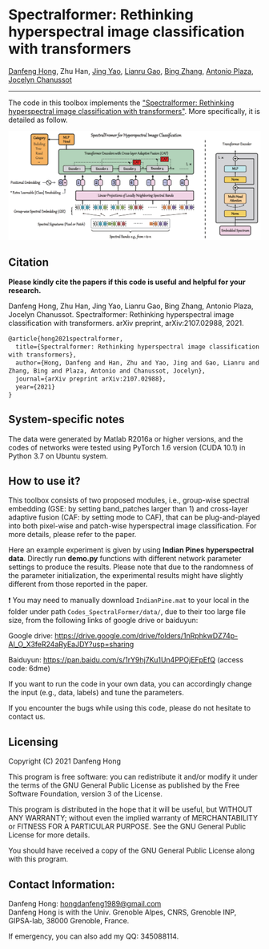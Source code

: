 # Spectralformer: Rethinking hyperspectral image classification with transformers

[Danfeng Hong](https://sites.google.com/view/danfeng-hong), Zhu Han, [Jing Yao](https://scholar.google.com/citations?user=1SHd5ygAAAAJ&hl=en), [Lianru Gao](https://scholar.google.com/citations?hl=en&user=f6OnhtcAAAAJ), [Bing Zhang](http://english.radi.cas.cn/Education/PhDS/201401/t20140109_115415.html), [Antonio Plaza](https://scholar.google.com/citations?user=F1UAj8oAAAAJ&hl=en), [Jocelyn Chanussot](http://jocelyn-chanussot.net/)

___________

The code in this toolbox implements the ["Spectralformer: Rethinking hyperspectral image classification with transformers"](https://arxiv.org/pdf/2107.02988.pdf). More specifically, it is detailed as follow.

![alt text](./SpectralFormer.png)

Citation
---------------------

**Please kindly cite the papers if this code is useful and helpful for your research.**

Danfeng Hong, Zhu Han, Jing Yao, Lianru Gao, Bing Zhang, Antonio Plaza, Jocelyn Chanussot. Spectralformer: Rethinking hyperspectral image classification with transformers. arXiv preprint, arXiv:2107.02988, 2021.

    @article{hong2021spectralformer,
      title={Spectralformer: Rethinking hyperspectral image classification with transformers},
      author={Hong, Danfeng and Han, Zhu and Yao, Jing and Gao, Lianru and Zhang, Bing and Plaza, Antonio and Chanussot, Jocelyn},
      journal={arXiv preprint arXiv:2107.02988},
      year={2021}
    }
    
System-specific notes
---------------------
The data were generated by Matlab R2016a or higher versions, and the codes of networks were tested using PyTorch 1.6 version (CUDA 10.1) in Python 3.7 on Ubuntu system.

How to use it?
---------------------
This toolbox consists of two proposed modules, i.e., group-wise spectral embedding (GSE: by setting band_patches larger than 1) and cross-layer adaptive fusion (CAF: by setting mode to CAF), that can be plug-and-played into both pixel-wise and patch-wise hyperspectral image classification. For more details, please refer to the paper.

Here an example experiment is given by using **Indian Pines hyperspectral data**. Directly run **demo.py** functions with different network parameter settings to produce the results. Please note that due to the randomness of the parameter initialization, the experimental results might have slightly different from those reported in the paper.

:exclamation: You may need to manually download `IndianPine.mat` to your local in the folder under path `Codes_SpectralFormer/data/`, due to their too large file size, from the following links of google drive or baiduyun:

Google drive: https://drive.google.com/drive/folders/1nRphkwDZ74p-Al_O_X3feR24aRyEaJDY?usp=sharing

Baiduyun: https://pan.baidu.com/s/1rY9hj7Ku1Un4PPOjEFpEfQ (access code: 6dme)

If you want to run the code in your own data, you can accordingly change the input (e.g., data, labels) and tune the parameters.

If you encounter the bugs while using this code, please do not hesitate to contact us.

Licensing
---------

Copyright (C) 2021 Danfeng Hong

This program is free software: you can redistribute it and/or modify it under the terms of the GNU General Public License as published by the Free Software Foundation, version 3 of the License.

This program is distributed in the hope that it will be useful, but WITHOUT ANY WARRANTY; without even the implied warranty of MERCHANTABILITY or FITNESS FOR A PARTICULAR PURPOSE. See the GNU General Public License for more details.

You should have received a copy of the GNU General Public License along with this program.

Contact Information:
--------------------

Danfeng Hong: hongdanfeng1989@gmail.com<br>
Danfeng Hong is with the Univ. Grenoble Alpes, CNRS, Grenoble INP, GIPSA-lab, 38000 Grenoble, France.

If emergency, you can also add my QQ: 345088114.
